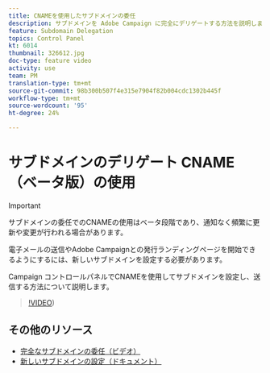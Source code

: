 ```yaml
---
title: CNAMEを使用したサブドメインの委任
description: サブドメインを Adobe Campaign に完全にデリゲートする方法を説明します。
feature: Subdomain Delegation
topics: Control Panel
kt: 6014
thumbnail: 326612.jpg
doc-type: feature video
activity: use
team: PM
translation-type: tm+mt
source-git-commit: 98b300b507f4e315e7904f82b004cdc1302b445f
workflow-type: tm+mt
source-wordcount: '95'
ht-degree: 24%

---
```



# サブドメインのデリゲート CNAME（ベータ版）の使用

>[!IMPORTANT]
>
> サブドメインの委任でのCNAMEの使用はベータ段階であり、通知なく頻繁に更新や変更が行われる場合があります。

電子メールの送信やAdobe Campaignとの発行ランディングページを開始できるようにするには、新しいサブドメインを設定する必要があります。

Campaign コントロールパネルでCNAMEを使用してサブドメインを設定し、送信する方法について説明します。

>[!VIDEO](https://video.tv.adobe.com/v/326612?quality=12))

## その他のリソース

* [完全なサブドメインの委任（ビデオ）](./subdomain-delegation.md)
* [新しいサブドメインの設定（ドキュメント）](https://docs.adobe.com/content/help/ja-JP/control-panel/using/subdomains-and-certificates/setting-up-new-subdomain.html)
